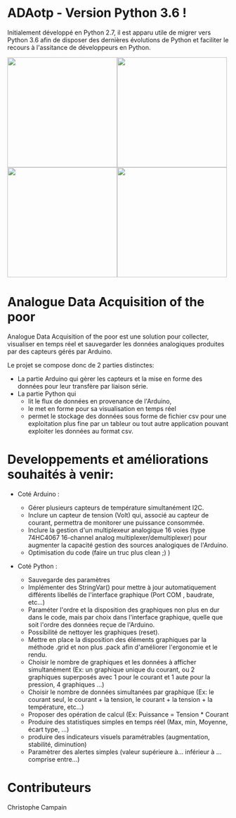 # ADAotp - Version Python 3.6 !

Initialement développé en Python 2.7, il est apparu utile de migrer vers Python 3.6 afin de disposer des dernières évolutions de Python et faciliter le recours à l'assitance de développeurs en Python.

<img src="../master/Img/Start page.JPG" height="250"/><img src="../master/Img/Monotoring page_1.JPG" height="250"/>
<img src="../master/Img/Monotoring page_2.JPG" height="250"/><img src="../master/Img/Monotoring page_3.JPG" height="250"/>

# Analogue Data Acquisition of the poor

Analogue Data Acquisition of the poor est une solution pour collecter, visualiser en temps réel et sauvegarder les données analogiques produites par des capteurs gérés par Arduino.

Le projet se compose donc de 2 parties distinctes:
- La partie Arduino qui gèrer les capteurs et la mise en forme des données pour leur transfère par liaison série.
- La partie Python qui 
  - lit le flux de données en provenance de l'Arduino, 
  - le met en forme pour sa visualisation en temps réel
  - permet le stockage des données sous forme de fichier csv pour une exploitation plus fine par un tableur ou tout autre application pouvant exploiter les données au format csv.

# Developpements et améliorations souhaités à venir:

- Coté Arduino :
   - Gérer plusieurs capteurs de température simultanément I2C.
   - Inclure un capteur de tension (Volt) qui, associé au capteur de courant, permettra de monitorer une puissance consommée.
   - Inclure la gestion d'un multiplexeur analogique 16 voies (type 74HC4067 16-channel analog multiplexer/demultiplexer) pour augmenter la capacité gestion des sources analogiques de l'Arduino.
  - Optimisation du code (faire un truc plus clean ;) )
  
- Coté Python :
  - Sauvegarde des paramètres
  - Implémenter des StringVar() pour mettre à jour automatiquement différents libellés de l'interface graphique (Port COM , baudrate, etc...)
  - Paraméter l'ordre et la disposition des graphiques non plus en dur dans le code, mais par choix dans l'interface graphique, quelle que soit l'ordre des données reçue de l'Arduino.
  - Possibilité de nettoyer les graphiques (reset).
  - Mettre en place la disposition des éléments graphiques par la méthode .grid et non plus .pack afin d'améliorer l'ergonomie et le rendu.
  - Choisir le nombre de graphiques et les données à afficher simultanément (Ex: un graphique unique du courant, ou 2 graphiques superposés avec 1 pour le courant et 1 aute pour la pression, 4 graphiques ...)
  - Choisir le nombre de données simultanées par graphique (Ex: le courant seul, le courant + la tension, le courant + la tension + la température, etc...)
  - Proposer des opération de calcul (Ex: Puissance = Tension * Courant
  - Produire des statistiques simples en temps réel (Max, min, Moyenne, écart type, ...)
  - produire des indicateurs visuels paramétrables (augmentation, stabilité, diminution)
  - Paramètrer des alertes simples (valeur supérieure à... inférieur à ... comprise entre...)

# Contributeurs
Christophe Campain
